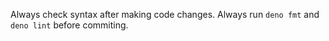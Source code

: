 Always check syntax after making code changes. Always run `deno fmt` and
`deno lint` before commiting.
